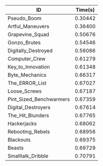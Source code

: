 |ID|Time(s)|
|-|-|
|Pseudo_Boom|0.30442|
|Artful_Maneuvers|0.36400|
|Grapevine_Squad|0.50676|
|Gonzo_Brutes|0.54546|
|Digitally_Destroyed|0.56086|
|Computer_Crew|0.61279|
|Key_to_Innovation|0.61348|
|Byte_Mechanics|0.66317|
|The_ERROR_List|0.67027|
|Loose_Screws|0.67187|
|Pint_Sized_Benchwarmers|0.67359|
|Digital_Destroyers|0.67614|
|The_Hit_Blunders|0.67765|
|Hackerjacks|0.68062|
|Rebooting_Rebels|0.68956|
|Blackouts|0.69375|
|Beasts|0.69729|
|Smalltalk_Dribble|0.70791|
